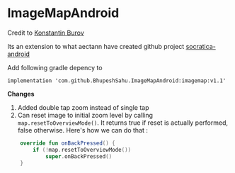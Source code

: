 # ImageMapAndroid 

Credit to [Konstantin Burov](https://github.com/aectann)

Its an extension to what aectann have created github project [socratica-android](https://github.com/aectann/socratica-android)

Add following gradle depency to 
```
implementation 'com.github.BhupeshSahu.ImageMapAndroid:imagemap:v1.1'
```  
**Changes**

1. Added double tap zoom instead of single tap
2. Can reset image to initial zoom level by calling `map.resetToOverviewMode()`. It returns true if reset is actually performed, false otherwise.
Here's how we can do that :
```kotlin
    override fun onBackPressed() {
        if (!map.resetToOverviewMode())
            super.onBackPressed()
    }
```

